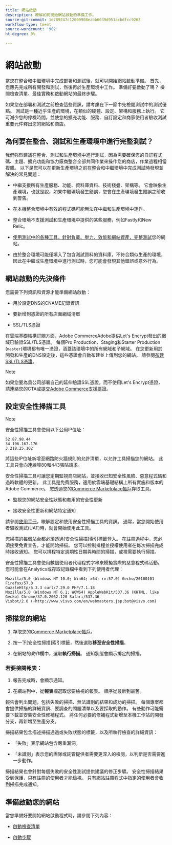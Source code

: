 ```yaml
---
title: 網站啟動
description: 瞭解如何開始網站啟動的準備工作。
source-git-commit: 1e789247c12009908eabb6039d951acbdfcc9263
workflow-type: tm+mt
source-wordcount: '902'
ht-degree: 0%

---
```


# 網站啟動

當您在整合和中繼環境中完成部署和測試後，就可以開始網站啟動準備。 首先，您應先完成所有開發和測試，然後再於生產環境中工作。 準備好要啟動了嗎？ 檢閱檢查清單、最佳實務和啟動網站的最終步驟。

如果您在部署和測試之前檢查這些資訊，請考慮在下一節中先檢閱測試中的測試優點。 測試是一種近乎生產的環境，在類似的硬體、設定、架構和服務上執行。 它可減少您的停機時間，並使您的擴充功能、服務、自訂設定和商家使用者驗收測試重要元件釋出您的網站和商店。

## 為何要在整合、測試和生產環境中進行完整測試？

我們強烈建議在整合、測試和生產環境中進行測試，因為需要確保您的自訂程式碼、主題、擴充功能和協力廠商整合全部共同作業來操作您的商店，作業過程相當複雜。 以下是您可以在更新生產環境之前在整合和中繼環境中完成測試時發現並解決的常見問題：

- 中繼支援所有生產服務、功能、資料庫資料、技術棧疊、架構等。 它會映象生產環境，也就是說，如果中繼環境發生錯誤，您會在生產環境發生錯誤之前收到警告。

- 在本機整合環境中有效的程式碼可能無法在中繼和生產環境中運作。

- 整合環境不支援測試和生產環境中提供的某些服務，例如Fastly和New Relic。

- [使用測試中的各種工具，針對負載、壓力、效能和網站資產，完整測試](../test/guidance.md)您的網站。

- 由於整合環境可能僅填入了包含測試資料的資料庫，不符合類似生產的環境，因此在中繼或生產環境中進行測試時，您可能會發現其他錯誤或意外行為。

## 網站啟動的先決條件

您需要下列資訊和資源才能準備網站啟動：

- 用於設定DNS的CNAME記錄資訊

- 要新增到憑證的所有店面網域清單

- SSL/TLS憑證

在雲端基礎結構訂閱方面，Adobe CommerceAdobe提供Let&#39;s Encrypt發出的網域已驗證SSL/TLS憑證。 每個Pro Production、Staging和Starter Production (`master`)環境都有唯一憑證，涵蓋該環境中的所有網域和子網域。 在您更新用於開發和生產的DNS設定後，這些憑證會自動布建並上傳到您的網站。 請參閱[布建SSL/TLS憑證](../cdn/fastly-configuration.md#provision-ssltls-certificates)。

>[!NOTE]
>
>如果您要為貴公司部署自己的延伸驗證SSL憑證，而不使用Let&#39;s Encrypt憑證，請連絡您的CTA或[提交Adobe Commerce支援票證](https://experienceleague.adobe.com/docs/commerce-knowledge-base/kb/help-center-guide/magento-help-center-user-guide.html?lang=zh-Hant#submit-ticket)。

## 設定安全性掃描工具

>[!NOTE]
>
>安全性掃描工具會使用以下公用IP位址：
>
>```text
>52.87.98.44
>34.196.167.176
>3.218.25.102
>```
>
>將這些IP位址新增至網路防火牆規則的允許清單，以允許工具掃描您的網站。 此工具只會向連線埠80和443張貼請求。

安全性掃描工具可讓您定期監視商店網站，並接收已知安全性風險、惡意程式碼和過時軟體的更新。 此工具是免費服務，適用於雲端基礎結構上所有實施和版本的Adobe Commerce。 您透過您的[Commerce Marketplace帳戶](https://account.magento.com/customer/account/login)存取工具。

- 監視您的網站安全性狀態和套用的安全性更新

- 接收安全性更新和網站特定通知

請參閱[使用手冊](https://experienceleague.adobe.com/zh-hant/docs/commerce-admin/systems/security/security-scan)，瞭解設定和使用安全性掃描工具的資訊。 通常，當您開始使用者驗收測試(UAT)時，就會開始使用此工具。

您掃描的每個站台都必須透過[安全性掃描]索引標籤登入。 在註冊過程中，您必須接受免責宣告，才能開始掃描。 您可以控制排程並授權使用者在每次掃描完成時接收通知。 您可以排程特定週期性日期與時間的掃描，或視需要執行掃描。

安全性掃描工具會使用數個使用者代理程式字串來模擬實際的惡意程式碼活動。 您可能會在Analytics或存取記錄檔中看到下列使用者代理：

```text
Mozilla/5.0 (Windows NT 10.0; Win64; x64; rv:57.0) Gecko/20100101 Firefox/57.0
GuzzleHttp/6.3.3 curl/7.29.0 PHP/7.1.18
Mozilla/5.0 (Windows NT 6.1; WOW64) AppleWebKit/537.36 (KHTML, like Gecko) Chrome/37.0.2062.120 Safari/537.36
Visbot/2.0 (+http://www.visvo.com/en/webmasters.jsp;bot@visvo.com)
```

## 掃描您的網站

1. 存取您的[Commerce Marketplace帳戶](https://account.magento.com/customer/account/login)。

1. 按一下[安全性掃描]索引標籤，然後選取&#x200B;**移至安全性掃描**。

1. 在網站的&#x200B;_動作_&#x200B;欄中，選取&#x200B;**執行掃描**。 通知狀態會顯示排定的掃描。

### 若要檢閱報表：

1. 報告完成時，會顯示通知。

1. 在網站列中，從&#x200B;**報表**&#x200B;欄選取您要檢視的報表。 順序從最新到最舊。

報告會列出問題，包括失敗的掃描、無法識別的結果和成功的掃描。 每個專案都會提供掃描的詳細資訊、要調查的問題清單以及要採取的動作。 有些動作可能需要下載並安裝安全性修補程式。 將任何必要的修補程式新增至本機工作站的開發分支，再新增至生產分支。

掃描結果包含描述掃描通過或失敗狀態的標籤，以及所執行檢查的詳細資訊：

- 「失敗」表示網站包含嚴重漏洞。

- 「未識別」表示您的團隊或託管提供者需要更深入的檢閱，以判斷是否需要進一步動作。

掃描結果也會針對每個失敗的安全性測試提供建議的修正步驟。 安全性掃描結果受到保護，只有註冊的使用者才能檢視。 只有網站註冊程式中指定的使用者會收到掃描完成通知。

## 準備啟動您的網站

當您準備好要開始網站啟動程式時，請參閱下列內容：

- [啟動檢查清單](checklist.md)

- [啟動步驟](steps.md)
